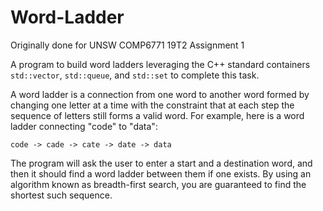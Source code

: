 # Word-Ladder
Originally done for UNSW COMP6771 19T2 Assignment 1

A program to build word ladders leveraging the C++ standard containers `std::vector`, `std::queue`, and `std::set` to complete this task.

A word ladder is a connection from one word to another word formed by changing one letter at a time with the constraint that at each step the sequence of letters still forms a valid word. For example, here is a word ladder connecting "code" to "data":
```
code -> cade -> cate -> date -> data
```
The program will ask the user to enter a start and a destination word, and then it should find a word ladder between them if one exists. By using an algorithm known as breadth-first search, you are guaranteed to find the shortest such sequence.

